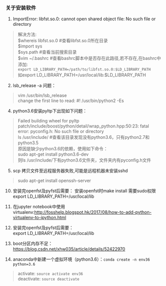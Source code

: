 ﻿### 关于安装软件
 1. ImportError: libfst.so.0: cannot open shared object file: No such file or directory
 >解决方法:<br>
 >\$whereis libfst.so.0 #查看libfst.so.0所在目录<br>
 >\$import sys<br>
 >\$sys.path #查看当前搜索目录<br>
 >\$vim ~/.bashrc  #查看bashrc脚本中是否存在此路径,若不存在,在bashrc中添加:<br>
 >`export LD_LIBRARY_PATH=/path/to/libfst.so.0:$LD_LIBRARY_PATH`<br>
 >如export LD_LIBRARY_PATH=/usr/local/lib:$LD_LIBRARY_PATH

 2. lsb_release -a 问题：
 > vim /usr/bin/lsb_release<br>
 > change the first line to read: #! /usr/bin/python2 -Es

 4. python3.6安装pyltp下出现如下问题：
 >Failed building wheel for pyltp<br>
 >patch/include/boost/python/detail/wrap_python.hpp:50:23: fatal error: pyconfig.h: No such file or directory<br>
 >ls /usr/include/  #查看该目录发现没有python3.6，只有python2.7和python3.5<br>
 >原因是缺少python3.6的依赖，使用如下命令：<br>
 >sudo apt-get install python3.6-dev<br>
 >则ls /usr/include/下有python3.6文件夹，文件夹内有pyconfig.h文件

 5. scp 拷贝文件至远程服务器失败,可能是远程机器未安装sshd<br>
 >sudo apt-get install openssh-server

 10. 安装完openfst及pyfst后需要：
 安装openfst时make install 需要sudo权限
  export LD_LIBRARY_PATH=/usr/local/lib

 11. 在jupyter notebook中使用virtualenv:http://fosshelp.blogspot.hk/2017/08/how-to-add-python-virtualenv-to-ipython.html
 6. 安装完openfst及pyfst后需要：<br>
export LD_LIBRARY_PATH=/usr/local/lib

 7. boot分区内存不足：https://blog.csdn.net/xhw035/article/details/52422970

 8. anaconda中新建一个虚拟环境（python3.6）：`conda create -n env36 python=3.6`<br>
 > activate: `source activate env36`<br>
 > deactivate: `source deactivate`
